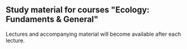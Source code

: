 ## Study material for courses "Ecology: Fundaments & General"
 
Lectures and accompanying material will become available after each lecture.
